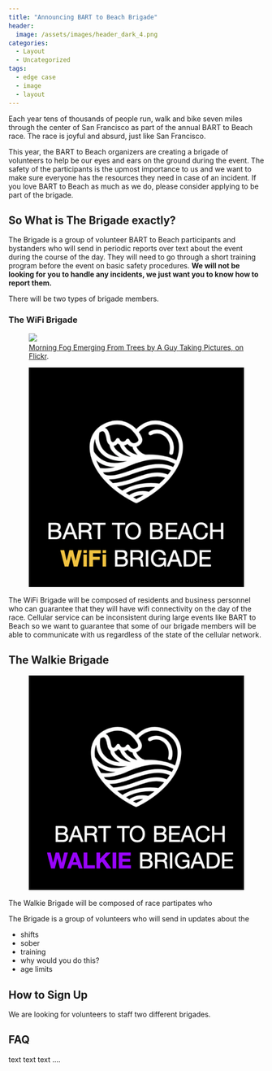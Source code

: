 ```yaml
---
title: "Announcing BART to Beach Brigade"
header:
  image: /assets/images/header_dark_4.png
categories:
  - Layout
  - Uncategorized
tags:
  - edge case
  - image
  - layout
---
```


Each year tens of thousands of people run, walk and bike seven miles through the center
of San Francisco as part of the annual BART to Beach race. The race is joyful and absurd, just like San Francisco.

This year, the BART to Beach organizers are creating a brigade of volunteers to help be our eyes and ears on the ground during the event. The safety of the participants is the upmost importance to us and we want to make sure everyone has the resources they need in case of an incident. If you love BART to Beach as much as we do, please consider applying to be part of the brigade.

## So What is The Brigade exactly?

The Brigade is a group of volunteer BART to Beach participants and bystanders who will send in periodic reports over text about the event during the course of the day. They will need to go through a short training program before the event on basic safety procedures. **We will not be looking for you to handle any incidents, we just want you to know how to report them.**

There will be two types of brigade members.


### The WiFi Brigade
<figure>
	<a href="http://farm9.staticflickr.com/8426/7758832526_cc8f681e48_b.jpg"><img src="http://farm9.staticflickr.com/8426/7758832526_cc8f681e48_c.jpg"></a>
	<figcaption><a href="http://www.flickr.com/photos/80901381@N04/7758832526/" title="Morning Fog Emerging From Trees by A Guy Taking Pictures, on Flickr">Morning Fog Emerging From Trees by A Guy Taking Pictures, on Flickr</a>.</figcaption>
</figure>

<figure>
	<img src="/assets/images/wifi_brigade.png">
</figure>

The WiFi Brigade will be composed of residents and business personnel who can guarantee that they will have wifi connectivity on the day of the race. Cellular service can be inconsistent during large events like BART to Beach so we want to guarantee that some of our brigade members will be able to communicate with us regardless of the state of the cellular network.

## The Walkie Brigade
<figure>
	<img src="/assets/images/walkie_brigade.png">
</figure>
The Walkie Brigade will be composed of race partipates who

The Brigade is a group of volunteers who will send in updates about the
* shifts
* sober
* training
* why would you do this?
* age limits

## How to Sign Up

We are looking for volunteers to staff two different brigades.


## FAQ


text text text ....
